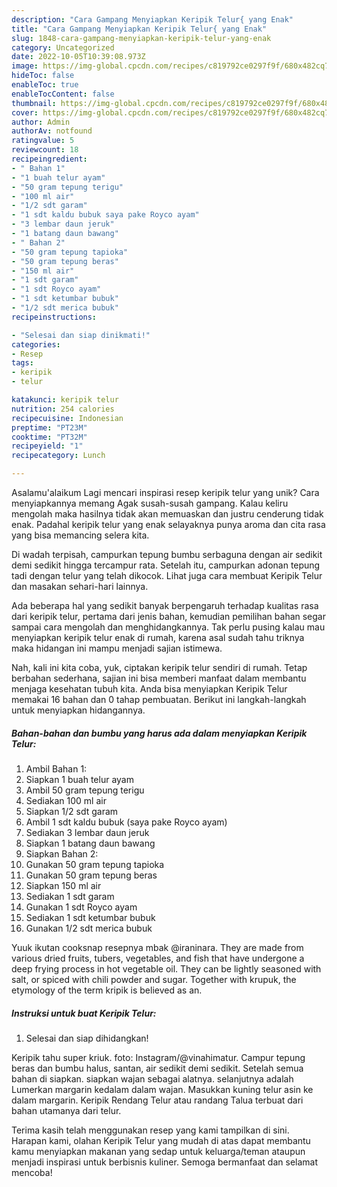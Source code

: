```yaml
---
description: "Cara Gampang Menyiapkan Keripik Telur{ yang Enak"
title: "Cara Gampang Menyiapkan Keripik Telur{ yang Enak"
slug: 1848-cara-gampang-menyiapkan-keripik-telur-yang-enak
category: Uncategorized
date: 2022-10-05T10:39:08.973Z
image: https://img-global.cpcdn.com/recipes/c819792ce0297f9f/680x482cq70/keripik-telur-foto-resep-utama.jpg
hideToc: false
enableToc: true
enableTocContent: false
thumbnail: https://img-global.cpcdn.com/recipes/c819792ce0297f9f/680x482cq70/keripik-telur-foto-resep-utama.jpg
cover: https://img-global.cpcdn.com/recipes/c819792ce0297f9f/680x482cq70/keripik-telur-foto-resep-utama.jpg
author: Admin
authorAv: notfound
ratingvalue: 5
reviewcount: 18
recipeingredient:
- " Bahan 1"
- "1 buah telur ayam"
- "50 gram tepung terigu"
- "100 ml air"
- "1/2 sdt garam"
- "1 sdt kaldu bubuk saya pake Royco ayam"
- "3 lembar daun jeruk"
- "1 batang daun bawang"
- " Bahan 2"
- "50 gram tepung tapioka"
- "50 gram tepung beras"
- "150 ml air"
- "1 sdt garam"
- "1 sdt Royco ayam"
- "1 sdt ketumbar bubuk"
- "1/2 sdt merica bubuk"
recipeinstructions:

- "Selesai dan siap dinikmati!"
categories:
- Resep
tags:
- keripik
- telur

katakunci: keripik telur 
nutrition: 254 calories
recipecuisine: Indonesian
preptime: "PT23M"
cooktime: "PT32M"
recipeyield: "1"
recipecategory: Lunch

---
```



Asalamu'alaikum Lagi mencari inspirasi resep keripik telur yang unik? Cara menyiapkannya memang Agak susah-susah gampang. Kalau keliru mengolah maka hasilnya tidak akan memuaskan dan justru cenderung tidak enak. Padahal keripik telur yang enak selayaknya punya aroma dan cita rasa yang bisa memancing selera kita.


Di wadah terpisah, campurkan tepung bumbu serbaguna dengan air sedikit demi sedikit hingga tercampur rata. Setelah itu, campurkan adonan tepung tadi dengan telur yang telah dikocok. Lihat juga cara membuat Keripik Telur dan masakan sehari-hari lainnya.

Ada beberapa hal yang sedikit banyak berpengaruh terhadap kualitas rasa dari keripik telur, pertama dari jenis bahan, kemudian pemilihan bahan segar sampai cara mengolah dan menghidangkannya. Tak perlu pusing kalau mau menyiapkan keripik telur enak di rumah, karena asal sudah tahu triknya maka hidangan ini mampu menjadi sajian istimewa.


Nah, kali ini kita coba, yuk, ciptakan keripik telur sendiri di rumah. Tetap berbahan sederhana, sajian ini bisa memberi manfaat dalam membantu menjaga kesehatan tubuh kita. Anda bisa menyiapkan Keripik Telur memakai 16 bahan dan 0 tahap pembuatan. Berikut ini langkah-langkah untuk menyiapkan hidangannya.

<!--inarticleads1-->

##### Bahan-bahan dan bumbu yang harus ada dalam menyiapkan Keripik Telur:

1. Ambil  Bahan 1:
1. Siapkan 1 buah telur ayam
1. Ambil 50 gram tepung terigu
1. Sediakan 100 ml air
1. Siapkan 1/2 sdt garam
1. Ambil 1 sdt kaldu bubuk (saya pake Royco ayam)
1. Sediakan 3 lembar daun jeruk
1. Siapkan 1 batang daun bawang
1. Siapkan  Bahan 2:
1. Gunakan 50 gram tepung tapioka
1. Gunakan 50 gram tepung beras
1. Siapkan 150 ml air
1. Sediakan 1 sdt garam
1. Gunakan 1 sdt Royco ayam
1. Sediakan 1 sdt ketumbar bubuk
1. Gunakan 1/2 sdt merica bubuk


Yuuk ikutan cooksnap resepnya mbak @iraninara. They are made from various dried fruits, tubers, vegetables, and fish that have undergone a deep frying process in hot vegetable oil. They can be lightly seasoned with salt, or spiced with chili powder and sugar. Together with krupuk, the etymology of the term kripik is believed as an. 

<!--inarticleads2-->

##### Instruksi untuk buat Keripik Telur:


1. Selesai dan siap dihidangkan!

Keripik tahu super kriuk. foto: Instagram/@vinahimatur. Campur tepung beras dan bumbu halus, santan, air sedikit demi sedikit. Setelah semua bahan di siapkan. siapkan wajan sebagai alatnya. selanjutnya adalah Lumerkan margarin kedalam dalam wajan. Masukkan kuning telur asin ke dalam margarin. Keripik Rendang Telur atau randang Talua terbuat dari bahan utamanya dari telur. 

Terima kasih telah menggunakan resep yang kami tampilkan di sini. Harapan kami, olahan Keripik Telur yang mudah di atas dapat membantu kamu menyiapkan makanan yang sedap untuk keluarga/teman ataupun menjadi inspirasi untuk berbisnis kuliner. Semoga bermanfaat dan selamat mencoba!
